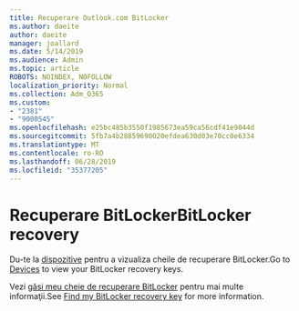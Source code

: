 ```yaml
---
title: Recuperare Outlook.com BitLocker
ms.author: daeite
author: daeite
manager: joallard
ms.date: 5/14/2019
ms.audience: Admin
ms.topic: article
ROBOTS: NOINDEX, NOFOLLOW
localization_priority: Normal
ms.collection: Adm_O365
ms.custom:
- "2381"
- "9000545"
ms.openlocfilehash: e25bc485b3550f1985673ea59ca56cdf41e9044d
ms.sourcegitcommit: 5fb7a4b28859690020efdea630d03e70cc0e6334
ms.translationtype: MT
ms.contentlocale: ro-RO
ms.lasthandoff: 06/28/2019
ms.locfileid: "35377205"
---
```

# <a name="bitlocker-recovery"></a><span data-ttu-id="36658-102">Recuperare BitLocker</span><span class="sxs-lookup"><span data-stu-id="36658-102">BitLocker recovery</span></span>

<span data-ttu-id="36658-103">Du-te la [dispozitive](https://account.microsoft.com/devices/recoverykey) pentru a vizualiza cheile de recuperare BitLocker.</span><span class="sxs-lookup"><span data-stu-id="36658-103">Go to [Devices](https://account.microsoft.com/devices/recoverykey) to view your BitLocker recovery keys.</span></span>

<span data-ttu-id="36658-104">Vezi [găsi meu cheie de recuperare BitLocker](https://support.microsoft.com/help/4026181) pentru mai multe informaţii.</span><span class="sxs-lookup"><span data-stu-id="36658-104">See [Find my BitLocker recovery key](https://support.microsoft.com/help/4026181) for more information.</span></span>
